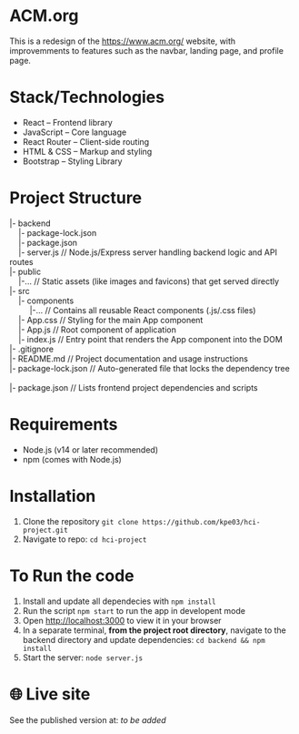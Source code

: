 # ACM.org 

This is a redesign of the https://www.acm.org/ website, with improvemments to features such as the navbar, landing page, and profile page. 

# Stack/Technologies
- React – Frontend library
- JavaScript – Core language
- React Router – Client-side routing
- HTML & CSS – Markup and styling
- Bootstrap – Styling Library

# Project Structure
|- backend <br> 
 &nbsp;&nbsp;&nbsp;&nbsp;|- package-lock.json <br> 
 &nbsp;&nbsp;&nbsp;&nbsp;|- package.json <br> 
 &nbsp;&nbsp;&nbsp;&nbsp;|- server.js                 // Node.js/Express server handling backend logic and API routes <br>
|- public <br> 
 &nbsp;&nbsp;&nbsp;&nbsp;|-...                     // Static assets (like images and favicons) that get served directly <br> 
|- src <br> 
 &nbsp;&nbsp;&nbsp;&nbsp;|- components <br> 
 &nbsp;&nbsp;&nbsp;&nbsp; &nbsp;&nbsp;&nbsp;&nbsp;|-... // Contains all reusable React components (.js/.css files) <br> 
 &nbsp;&nbsp;&nbsp;&nbsp;|- App.css             // Styling for the main App component <br> 
 &nbsp;&nbsp;&nbsp;&nbsp;|- App.js               // Root component of application <br> 
 &nbsp;&nbsp;&nbsp;&nbsp;|- index.js                // Entry point that renders the App component into the DOM <br> 
|- .gitignore <br> 
|- README.md                                    // Project documentation and usage instructions <br>
|- package-lock.json                            // Auto-generated file that locks the dependency tree <br><br>
|- package.json                                         // Lists frontend project dependencies and scripts <br> 
 
# Requirements
- Node.js (v14 or later recommended)
- npm (comes with Node.js)

# Installation
1. Clone the repository `git clone https://github.com/kpe03/hci-project.git`
2. Navigate to repo: `cd hci-project`

# To Run the code
1. Install and update all dependecies with `npm install`
2. Run the script `npm start` to run the app in developent mode
3. Open [http://localhost:3000](http://localhost:3000) to view it in your browser
4. In a separate terminal, **from the project root directory**, navigate to the backend directory and update dependencies: `cd backend && npm install`
5. Start the server: `node server.js`

# 🌐 Live site

See the published version at: *to be added* 

